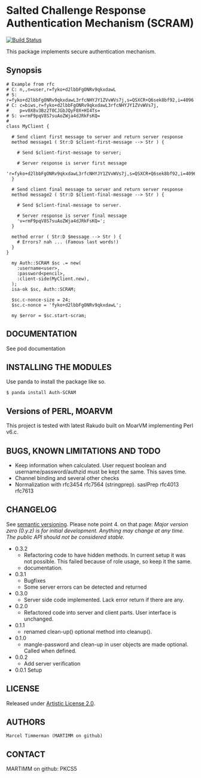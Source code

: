 # Salted Challenge Response Authentication Mechanism (SCRAM)

[![Build Status](https://travis-ci.org/MARTIMM/PKCS5.svg?branch=master)](https://travis-ci.org/MARTIMM/Auth-SCRAM)

This package implements secure authentication mechanism.

## Synopsis

```
# Example from rfc
# C: n,,n=user,r=fyko+d2lbbFgONRv9qkxdawL
# S: r=fyko+d2lbbFgONRv9qkxdawL3rfcNHYJY1ZVvWVs7j,s=QSXCR+Q6sek8bf92,i=4096
# C: c=biws,r=fyko+d2lbbFgONRv9qkxdawL3rfcNHYJY1ZVvWVs7j,
#    p=v0X8v3Bz2T0CJGbJQyF0X+HI4Ts=
# S: v=rmF9pqV8S7suAoZWja4dJRkFsKQ=
#
class MyClient {

  # Send client first message to server and return server response
  method message1 ( Str:D $client-first-message --> Str ) {

    # Send $client-first-message to server;

    # Server response is server first message
    'r=fyko+d2lbbFgONRv9qkxdawL3rfcNHYJY1ZVvWVs7j,s=QSXCR+Q6sek8bf92,i=4096';
  }

  # Send client final message to server and return server response
  method message2 ( Str:D $client-final-message --> Str ) {

    # Send $client-final-message to server.

    # Server response is server final message
    'v=rmF9pqV8S7suAoZWja4dJRkFsKQ=';
  }

  method error ( Str:D $message --> Str ) {
    # Errors? nah ... (Famous last words!)
  }
}

  my Auth::SCRAM $sc .= new(
    :username<user>,
    :password<pencil>,
    :client-side(MyClient.new),
  );
  isa-ok $sc, Auth::SCRAM;

  $sc.c-nonce-size = 24;
  $sc.c-nonce = 'fyko+d2lbbFgONRv9qkxdawL';

  my $error = $sc.start-scram;
```

## DOCUMENTATION

See pod documentation

## INSTALLING THE MODULES

Use panda to install the package like so.
```
$ panda install Auth-SCRAM
```

## Versions of PERL, MOARVM

This project is tested with latest Rakudo built on MoarVM implementing Perl v6.c.

## BUGS, KNOWN LIMITATIONS AND TODO

* Keep information when calculated. User request boolean and username/password/authzid must be kept the same. This saves time.
* Channel binding and several other checks
* Normalization with rfc3454 rfc7564 (stringprep).  saslPrep rfc4013 rfc7613

## CHANGELOG

See [semantic versioning](http://semver.org/). Please note point 4. on
that page: *Major version zero (0.y.z) is for initial development. Anything may
change at any time. The public API should not be considered stable.*

* 0.3.2
  * Refactoring code to have hidden methods. In current setup it was not possible. This failed because of role usage, so keep it the same.
  * documentation.
* 0.3.1
  * Bugfixes
  * Some server errors can be detected and returned
* 0.3.0
  * Server side code implemented. Lack error return if there are any.
* 0.2.0
  * Refactored code into server and client parts. User interface is unchanged.
* 0.1.1
  * renamed clean-up() optional method into cleanup().
* 0.1.0
  * mangle-password and clean-up in user objects are made optional. Called when defined.
* 0.0.2
  * Add server verification
* 0.0.1 Setup

## LICENSE

Released under [Artistic License 2.0](http://www.perlfoundation.org/artistic_license_2_0).

## AUTHORS

```
Marcel Timmerman (MARTIMM on github)
```
## CONTACT

MARTIMM on github: PKCS5
